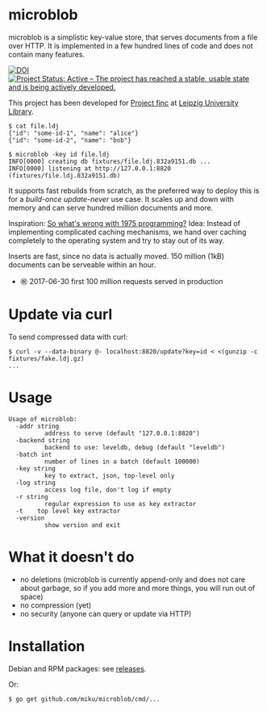 # microblob

microblob is a simplistic key-value store, that serves documents from a file
over HTTP. It is implemented in a few hundred lines of code and does not
contain many features.

[![DOI](https://zenodo.org/badge/82800367.svg)](https://zenodo.org/badge/latestdoi/82800367) [![Project Status: Active – The project has reached a stable, usable state and is being actively developed.](https://www.repostatus.org/badges/latest/active.svg)](https://www.repostatus.org/#active)

This project has been developed for [Project finc](https://finc.info) at [Leipzig University Library](https://ub.uni-leipzig.de).

```shell
$ cat file.ldj
{"id": "some-id-1", "name": "alice"}
{"id": "some-id-2", "name": "bob"}

$ microblob -key id file.ldj
INFO[0000] creating db fixtures/file.ldj.832a9151.db ...
INFO[0000] listening at http://127.0.0.1:8820 (fixtures/file.ldj.832a9151.db)
```

It supports fast rebuilds from scratch, as the preferred way to deploy this is
for a *build-once* *update-never* use case. It scales up and down with memory
and can serve hundred million documents and more.

Inspiration: [So what's wrong with 1975
programming?](http://varnish-cache.org/docs/trunk/phk/notes.html#so-what-s-wrong-with-1975-programming)
Idea: Instead of implementing complicated caching mechanisms, we hand over
caching completely to the operating system and try to stay out of its way.

Inserts are fast, since no data is actually moved. 150 million (1kB) documents
can be serveable within an hour.

* ㊗️ 2017-06-30 first 100 million requests served in production

# Update via curl

To send compressed data with curl:

```shell
$ curl -v --data-binary @- localhost:8820/update?key=id < <(gunzip -c fixtures/fake.ldj.gz)
...
```

# Usage

```shell
Usage of microblob:
  -addr string
          address to serve (default "127.0.0.1:8820")
  -backend string
          backend to use: leveldb, debug (default "leveldb")
  -batch int
          number of lines in a batch (default 100000)
  -key string
          key to extract, json, top-level only
  -log string
          access log file, don't log if empty
  -r string
          regular expression to use as key extractor
  -t    top level key extractor
  -version
          show version and exit

```

# What it doesn't do

* no deletions (microblob is currently append-only and does not care about
  garbage, so if you add more and more things, you will run out of space)
* no compression (yet)
* no security (anyone can query or update via HTTP)

# Installation

Debian and RPM packages: see [releases](https://github.com/miku/microblob/releases).

Or:

```shell
$ go get github.com/miku/microblob/cmd/...
```
